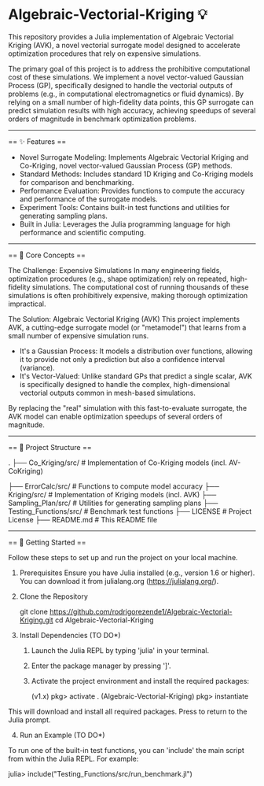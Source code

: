 # Algebraic-Vectorial-Kriging 💡

This repository provides a Julia implementation of Algebraic Vectorial Kriging (AVK), a novel vectorial surrogate model designed to accelerate optimization procedures that rely on expensive simulations.

The primary goal of this project is to address the prohibitive computational cost of these simulations. We implement a novel vector-valued Gaussian Process (GP), specifically designed to handle the vectorial outputs of problems (e.g., in computational electromagnetics or fluid dynamics). By relying on a small number of high-fidelity data points, this GP surrogate can predict simulation results with high accuracy, achieving speedups of several orders of magnitude in benchmark optimization problems.

---------------------------------

== ✨ Features ==

* Novel Surrogate Modeling: Implements Algebraic Vectorial Kriging and Co-Kriging, novel vector-valued Gaussian Process (GP) methods.
* Standard Methods: Includes standard 1D Kriging and Co-Kriging models for comparison and benchmarking.
* Performance Evaluation: Provides functions to compute the accuracy and performance of the surrogate models.
* Experiment Tools: Contains built-in test functions and utilities for generating sampling plans.
* Built in Julia: Leverages the Julia programming language for high performance and scientific computing.

---------------------------------

== 🧠 Core Concepts ==

The Challenge: Expensive Simulations
In many engineering fields, optimization procedures (e.g., shape optimization) rely on repeated, high-fidelity simulations. The computational cost of running thousands of these simulations is often prohibitively expensive, making thorough optimization impractical.

The Solution: Algebraic Vectorial Kriging (AVK)
This project implements AVK, a cutting-edge surrogate model (or "metamodel") that learns from a small number of expensive simulation runs.
* It's a Gaussian Process: It models a distribution over functions, allowing it to provide not only a prediction but also a confidence interval (variance).
* It's Vector-Valued: Unlike standard GPs that predict a single scalar, AVK is specifically designed to handle the complex, high-dimensional vectorial outputs common in mesh-based simulations.

By replacing the "real" simulation with this fast-to-evaluate surrogate, the AVK model can enable optimization speedups of several orders of magnitude.

---------------------------------

== 📂 Project Structure ==

.
├── Co_Kriging/src/         # Implementation of Co-Kriging models (incl. AV-CoKriging)

├── ErrorCalc/src/          # Functions to compute model accuracy
├── Kriging/src/            # Implementation of Kriging models (incl. AVK)
├── Sampling_Plan/src/      # Utilities for generating sampling plans
├── Testing_Functions/src/  # Benchmark test functions
├── LICENSE                 # Project License
├── README.md               # This README file

---------------------------------

== 🚀 Getting Started ==

Follow these steps to set up and run the project on your local machine.

1. Prerequisites
Ensure you have Julia installed (e.g., version 1.6 or higher). You can download it from julialang.org (https://julialang.org/).

2. Clone the Repository

   git clone https://github.com/rodrigorezende1/Algebraic-Vectorial-Kriging.git
   cd Algebraic-Vectorial-Kriging

3. Install Dependencies (TO DO*)

   1. Launch the Julia REPL by typing 'julia' in your terminal.
   2. Enter the package manager by pressing ']'.
   3. Activate the project environment and install the required packages:

      (v1.x) pkg> activate .
      (Algebraic-Vectorial-Kriging) pkg> instantiate

This will download and install all required packages. Press <backspace> to return to the Julia prompt.

4. Run an Example (TO DO*)

To run one of the built-in test functions, you can 'include' the main script from within the Julia REPL. For example:

   julia> include("Testing_Functions/src/run_benchmark.jl")
